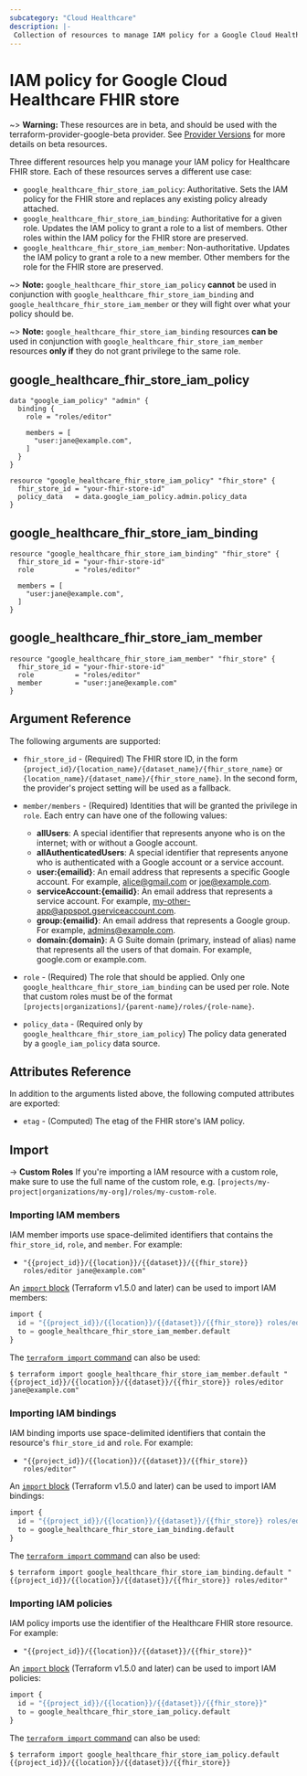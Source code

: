 ```yaml
---
subcategory: "Cloud Healthcare"
description: |-
 Collection of resources to manage IAM policy for a Google Cloud Healthcare FHIR store.
---
```


# IAM policy for Google Cloud Healthcare FHIR store

~> **Warning:** These resources are in beta, and should be used with the terraform-provider-google-beta provider.
See [Provider Versions](https://terraform.io/docs/providers/google/guides/provider_versions.html) for more details on beta resources.

Three different resources help you manage your IAM policy for Healthcare FHIR store. Each of these resources serves a different use case:

* `google_healthcare_fhir_store_iam_policy`: Authoritative. Sets the IAM policy for the FHIR store and replaces any existing policy already attached.
* `google_healthcare_fhir_store_iam_binding`: Authoritative for a given role. Updates the IAM policy to grant a role to a list of members. Other roles within the IAM policy for the FHIR store are preserved.
* `google_healthcare_fhir_store_iam_member`: Non-authoritative. Updates the IAM policy to grant a role to a new member. Other members for the role for the FHIR store are preserved.

~> **Note:** `google_healthcare_fhir_store_iam_policy` **cannot** be used in conjunction with `google_healthcare_fhir_store_iam_binding` and `google_healthcare_fhir_store_iam_member` or they will fight over what your policy should be.

~> **Note:** `google_healthcare_fhir_store_iam_binding` resources **can be** used in conjunction with `google_healthcare_fhir_store_iam_member` resources **only if** they do not grant privilege to the same role.

## google_healthcare_fhir_store_iam_policy

```hcl
data "google_iam_policy" "admin" {
  binding {
    role = "roles/editor"

    members = [
      "user:jane@example.com",
    ]
  }
}

resource "google_healthcare_fhir_store_iam_policy" "fhir_store" {
  fhir_store_id = "your-fhir-store-id"
  policy_data   = data.google_iam_policy.admin.policy_data
}
```

## google_healthcare_fhir_store_iam_binding

```hcl
resource "google_healthcare_fhir_store_iam_binding" "fhir_store" {
  fhir_store_id = "your-fhir-store-id"
  role          = "roles/editor"

  members = [
    "user:jane@example.com",
  ]
}
```

## google_healthcare_fhir_store_iam_member

```hcl
resource "google_healthcare_fhir_store_iam_member" "fhir_store" {
  fhir_store_id = "your-fhir-store-id"
  role          = "roles/editor"
  member        = "user:jane@example.com"
}
```

## Argument Reference

The following arguments are supported:

* `fhir_store_id` - (Required) The FHIR store ID, in the form
    `{project_id}/{location_name}/{dataset_name}/{fhir_store_name}` or
    `{location_name}/{dataset_name}/{fhir_store_name}`. In the second form, the provider's
    project setting will be used as a fallback.

* `member/members` - (Required) Identities that will be granted the privilege in `role`.
  Each entry can have one of the following values:
  * **allUsers**: A special identifier that represents anyone who is on the internet; with or without a Google account.
  * **allAuthenticatedUsers**: A special identifier that represents anyone who is authenticated with a Google account or a service account.
  * **user:{emailid}**: An email address that represents a specific Google account. For example, alice@gmail.com or joe@example.com.
  * **serviceAccount:{emailid}**: An email address that represents a service account. For example, my-other-app@appspot.gserviceaccount.com.
  * **group:{emailid}**: An email address that represents a Google group. For example, admins@example.com.
  * **domain:{domain}**: A G Suite domain (primary, instead of alias) name that represents all the users of that domain. For example, google.com or example.com.

* `role` - (Required) The role that should be applied. Only one
    `google_healthcare_fhir_store_iam_binding` can be used per role. Note that custom roles must be of the format
    `[projects|organizations]/{parent-name}/roles/{role-name}`.

* `policy_data` - (Required only by `google_healthcare_fhir_store_iam_policy`) The policy data generated by
  a `google_iam_policy` data source.

## Attributes Reference

In addition to the arguments listed above, the following computed attributes are
exported:

* `etag` - (Computed) The etag of the FHIR store's IAM policy.

## Import

-> **Custom Roles** If you're importing a IAM resource with a custom role, make sure to use the
 full name of the custom role, e.g. `[projects/my-project|organizations/my-org]/roles/my-custom-role`.

### Importing IAM members

IAM member imports use space-delimited identifiers that contains the `fhir_store_id`, `role`, and `member`. For example:

* `"{{project_id}}/{{location}}/{{dataset}}/{{fhir_store}} roles/editor jane@example.com"`

An [`import` block](https://developer.hashicorp.com/terraform/language/import) (Terraform v1.5.0 and later) can be used to import IAM members:

```tf
import {
  id = "{{project_id}}/{{location}}/{{dataset}}/{{fhir_store}} roles/editor jane@example.com"
  to = google_healthcare_fhir_store_iam_member.default
}
```

The [`terraform import` command](https://developer.hashicorp.com/terraform/cli/commands/import) can also be used:

```
$ terraform import google_healthcare_fhir_store_iam_member.default "{{project_id}}/{{location}}/{{dataset}}/{{fhir_store}} roles/editor jane@example.com"
```

### Importing IAM bindings

IAM binding imports use space-delimited identifiers that contain the resource's `fhir_store_id` and `role`. For example:

* `"{{project_id}}/{{location}}/{{dataset}}/{{fhir_store}} roles/editor"`

An [`import` block](https://developer.hashicorp.com/terraform/language/import) (Terraform v1.5.0 and later) can be used to import IAM bindings:

```tf
import {
  id = "{{project_id}}/{{location}}/{{dataset}}/{{fhir_store}} roles/editor"
  to = google_healthcare_fhir_store_iam_binding.default
}
```

The [`terraform import` command](https://developer.hashicorp.com/terraform/cli/commands/import) can also be used:

```
$ terraform import google_healthcare_fhir_store_iam_binding.default "{{project_id}}/{{location}}/{{dataset}}/{{fhir_store}} roles/editor"
```

### Importing IAM policies

IAM policy imports use the identifier of the Healthcare FHIR store resource. For example:

* `"{{project_id}}/{{location}}/{{dataset}}/{{fhir_store}}"`

An [`import` block](https://developer.hashicorp.com/terraform/language/import) (Terraform v1.5.0 and later) can be used to import IAM policies:

```tf
import {
  id = "{{project_id}}/{{location}}/{{dataset}}/{{fhir_store}}"
  to = google_healthcare_fhir_store_iam_policy.default
}
```

The [`terraform import` command](https://developer.hashicorp.com/terraform/cli/commands/import) can also be used:

```
$ terraform import google_healthcare_fhir_store_iam_policy.default {{project_id}}/{{location}}/{{dataset}}/{{fhir_store}}
```